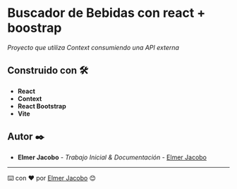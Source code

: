# Buscador de Bebidas con react + boostrap

_Proyecto que utiliza Context consumiendo una API externa_

## Construido con 🛠️

* **React**
* **Context**
* **React Bootstrap**
* **Vite**

## Autor ✒️

* **Elmer Jacobo** - *Trabajo Inicial & Documentación* - [Elmer Jacobo](https://www.facebook.com/elmer.jacobo.5832)


---
⌨️ con ❤️ por [Elmer Jacobo](https://github.com/elmerjacobo97) 😊
